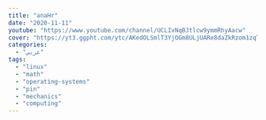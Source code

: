 ```yaml
---
title: "anaHr"
date: "2020-11-11"
youtube: "https://www.youtube.com/channel/UCLIvNqBJtlcw9ymmRhyAacw"
cover: "https://yt3.ggpht.com/ytc/AKedOLSmlT3YjOGm8ULjUARe8daZkRzom1zqT5KH6iKE=s176-c-k-c0x00ffffff-no-rj"
categories:
  - "عربي"
tags:
  - "linux"
  - "math"
  - "operating-systems"
  - "pin"
  - "mechanics"
  - "computing"
---
```



